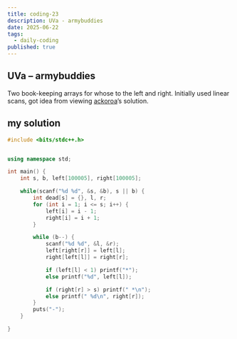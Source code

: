 ```yaml
---
title: coding-23
description: UVa - armybuddies
date: 2025-06-22
tags:
  - daily-coding
published: true
---
```

## UVa – armybuddies
Two book-keeping arrays for whose to the left and right. Initially used linear scans, got idea from viewing [ackoroa](https://github.com/ackoroa/UVa-Solutions/blob/master/UVa%2012356%20-%20Army%20Buddies/src/UVa%2012356%20-%20Army%20Buddies.cpp)’s solution.
## my solution
```cpp
#include <bits/stdc++.h>


using namespace std;

int main() {
	int s, b, left[100005], right[100005];

	while(scanf("%d %d", &s, &b), s || b) {
		int dead[s] = {}, l, r;
		for (int i = 1; i <= s; i++) {
			left[i] = i - 1;
			right[i] = i + 1;
		}

		while (b--) {
			scanf("%d %d", &l, &r);		
			left[right[r]] = left[l];
			right[left[l]] = right[r];

			if (left[l] < 1) printf("*");
			else printf("%d", left[l]);

			if (right[r] > s) printf(" *\n");
			else printf(" %d\n", right[r]);
		}
		puts("-");
	} 

}
```
